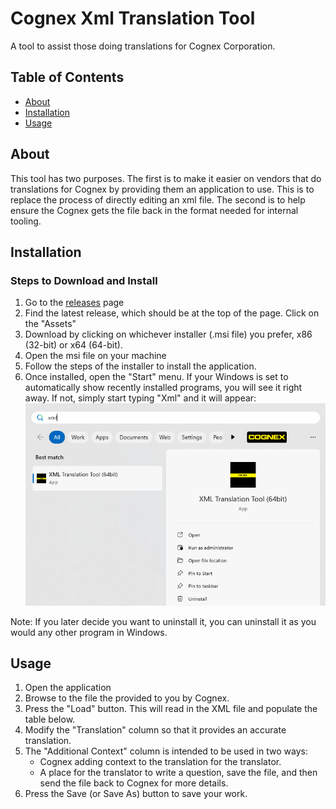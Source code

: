 # Cognex Xml Translation Tool

A tool to assist those doing translations for Cognex Corporation.

## Table of Contents

* [About](#about)
* [Installation](#installation)
* [Usage](#usage)

## About

This tool has two purposes. The first is to make it easier on vendors that do translations for Cognex by providing them an application to use. This is to replace the process of directly editing an xml file. The second is to help ensure the Cognex gets the file back in the format needed for internal tooling.

## Installation

### Steps to Download and Install

1. Go to the [releases](https://github.com/CognexExternal/XmlTranslationTool/releases) page
2. Find the latest release, which should be at the top of the page. Click on the "Assets" 
3. Download by clicking on whichever installer (.msi file) you prefer, x86 (32-bit) or x64 (64-bit).
4. Open the msi file on your machine
5. Follow the steps of the installer to install the application.
6. Once installed, open the "Start" menu. If your Windows is set to automatically show recently installed programs, you will see it right away. If not, simply start typing "Xml" and it will appear:
![Alt text](startmenu.png)


Note: If you later decide you want to uninstall it, you can uninstall it as you would any other program in Windows.

## Usage

1. Open the application
2. Browse to the file the provided to you by Cognex.
3. Press the "Load" button. This will read in the XML file and populate the table below. 
4. Modify the "Translation" column so that it provides an accurate translation. 
5. The "Additional Context" column is intended to be used in two ways: 
    * Cognex adding context to the translation for the translator. 
    * A place for the translator to write a question, save the file, and then send the file back to Cognex for more details.
6. Press the Save (or Save As) button to save your work.
